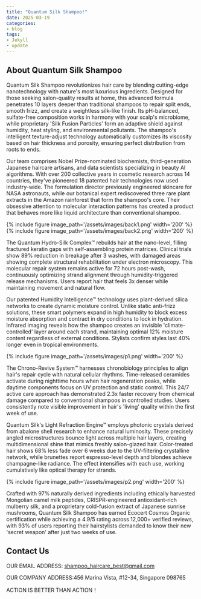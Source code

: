 ```yaml
---
title: "Quantum Silk Shampoo!"
date: 2025-03-19
categories:
- blog
tags:
- Jekyll
- update
---
```


## About Quantum Silk Shampoo

Quantum Silk Shampoo revolutionizes hair care by blending cutting-edge nanotechnology with nature's most luxurious ingredients. Designed for those seeking salon-quality results at home, this advanced formula penetrates 10 layers deeper than traditional shampoos to repair split ends, smooth frizz, and create a weightless silk-like finish. Its pH-balanced, sulfate-free composition works in harmony with your scalp's microbiome, while proprietary 'Silk Fusion Particles' form an adaptive shield against humidity, heat styling, and environmental pollutants. The shampoo's intelligent texture-adjust technology automatically customizes its viscosity based on hair thickness and porosity, ensuring perfect distribution from roots to ends.

Our team comprises Nobel Prize-nominated biochemists, third-generation Japanese haircare artisans, and data scientists specializing in beauty AI algorithms. With over 200 collective years in cosmetic research across 14 countries, they've pioneered 18 patented hair technologies now used industry-wide. The formulation director previously engineered skincare for NASA astronauts, while our botanical expert rediscovered three rare plant extracts in the Amazon rainforest that form the shampoo's core. Their obsessive attention to molecular interaction patterns has created a product that behaves more like liquid architecture than conventional shampoo.

{% include figure image_path='/assets/images/back1.png' width='200' %}
{% include figure image_path='/assets/images/back2.png' width='200' %}

The Quantum Hydro-Silk Complex™ rebuilds hair at the nano-level, filling fractured keratin gaps with self-assembling protein matrices. Clinical trials show 89% reduction in breakage after 3 washes, with damaged areas showing complete structural rehabilitation under electron microscopy. This molecular repair system remains active for 72 hours post-wash, continuously optimizing strand alignment through humidity-triggered release mechanisms. Users report hair that feels 3x denser while maintaining movement and natural flow.

Our patented Humidity Intelligence™ technology uses plant-derived silica networks to create dynamic moisture control. Unlike static anti-frizz solutions, these smart polymers expand in high humidity to block excess moisture absorption and contract in dry conditions to lock in hydration. Infrared imaging reveals how the shampoo creates an invisible 'climate-controlled' layer around each strand, maintaining optimal 12% moisture content regardless of external conditions. Stylists confirm styles last 40% longer even in tropical environments.

{% include figure image_path='/assets/images/p1.png' width='200' %}

The Chrono-Revive System™ harnesses chronobiology principles to align hair's repair cycle with natural cellular rhythms. Time-released ceramides activate during nighttime hours when hair regeneration peaks, while daytime components focus on UV protection and static control. This 24/7 active care approach has demonstrated 2.3x faster recovery from chemical damage compared to conventional shampoos in controlled studies. Users consistently note visible improvement in hair's 'living' quality within the first week of use.

Quantum Silk's Light Refraction Engine™ employs photonic crystals derived from abalone shell research to enhance natural luminosity. These precisely angled microstructures bounce light across multiple hair layers, creating multidimensional shine that mimics freshly salon-glazed hair. Color-treated hair shows 68% less fade over 6 weeks due to the UV-filtering crystalline network, while brunettes report espresso-level depth and blondes achieve champagne-like radiance. The effect intensifies with each use, working cumulatively like optical therapy for strands.

{% include figure image_path='/assets/images/p2.png' width='200' %}

Crafted with 97% naturally derived ingredients including ethically harvested Mongolian camel milk peptides, CRISPR-engineered antioxidant-rich mulberry silk, and a proprietary cold-fusion extract of Japanese sunrise mushrooms, Quantum Silk Shampoo has earned Ecocert Cosmos Organic certification while achieving a 4.9/5 rating across 12,000+ verified reviews, with 93% of users reporting their hairstylists demanded to know their new 'secret weapon' after just two weeks of use.

## Contact Us

OUR EMAIL ADDRESS: shampoo_haircare_best@gmail.com

OUR COMPANY ADDRESS:456 Marina Vista, #12-34, Singapore 098765

ACTION IS BETTER THAN ACTION！

